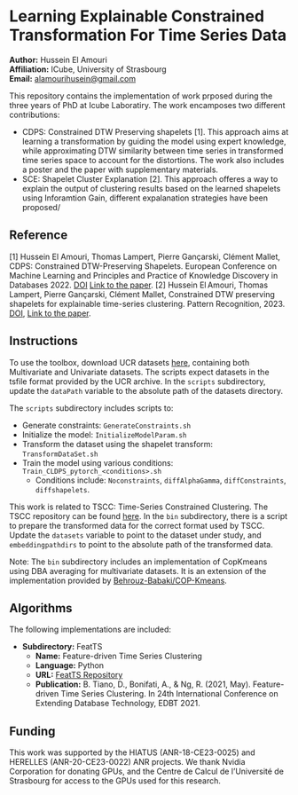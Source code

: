 # Learning Explainable Constrained Transformation For Time Series Data

**Author:** Hussein El Amouri  
**Affiliation:** ICube, University of Strasbourg  
**Email:** alamourihusein@gmail.com

This repository contains the implementation of work prposed during the three years of PhD at Icube Laboratiry.
The work encamposes two different contributions:
- CDPS: Constrained DTW Preserving shapelets [1]. This approach aims at learning a transformation by guiding the model using expert knowledge, while approximating DTW similarity between time series in transformed time series space to account for the distortions. The work also includes a poster and the paper with supplementary materials.
- SCE: Shapelet Cluster Explanation [2]. This approach offeres a way to explain the output of clustering results based on the learned shapelets using Inforamtion Gain, different expalanation strategies have been proposed/

## Reference
[1] Hussein El Amouri, Thomas Lampert, Pierre Gançarski, Clément Mallet, CDPS: Constrained DTW-Preserving Shapelets. European Conference on Machine Learning and Principles and Practice of Knowledge Discovery in Databases 2022. [DOI](https://doi.org/10.1007/978-3-031-26387-3_2) [Link to the paper](https://hal.archives-ouvertes.fr/hal-03736948).
[2] Hussein El Amouri, Thomas Lampert, Pierre Gançarski, Clément Mallet, Constrained DTW preserving shapelets for explainable time-series clustering. Pattern Recognition, 2023. [DOI](https://doi.org/10.1016/j.patcog.2023.109804),  [Link to the paper](https://hal.science/hal-04171112v1/document).
 
## Instructions
To use the toolbox, download UCR datasets [here](https://www.cs.ucr.edu/~eamonn/time_series_data_2018/), containing both Multivariate and Univariate datasets. The scripts expect datasets in the tsfile format provided by the UCR archive. In the `scripts` subdirectory, update the `dataPath` variable to the absolute path of the datasets directory.

The `scripts` subdirectory includes scripts to:
- Generate constraints: `GenerateConstraints.sh`
- Initialize the model: `InitializeModelParam.sh`
- Transform the dataset using the shapelet transform: `TransformDataSet.sh`
- Train the model using various conditions: `Train_CLDPS_pytorch_<conditions>.sh`
  - Conditions include: `Noconstraints`, `diffAlphaGamma`, `diffConstraints`, `diffshapelets`.

This work is related to TSCC: Time-Series Constrained Clustering. The TSCC repository can be found [here](https://icube-forge.unistra.fr/lampert/TSCC/-/tree/master/). In the `bin` subdirectory, there is a script to prepare the transformed data for the correct format used by TSCC. Update the `datasets` variable to point to the dataset under study, and `embeddingpathdirs` to point to the absolute path of the transformed data.

Note: The `bin` subdirectory includes an implementation of CopKmeans using DBA averaging for multivariate datasets. It is an extension of the implementation provided by [Behrouz-Babaki/COP-Kmeans](https://github.com/Behrouz-Babaki/COP-Kmeans).

## Algorithms
The following implementations are included:
- **Subdirectory:** FeatTS
  - **Name:** Feature-driven Time Series Clustering
  - **Language:** Python
  - **URL:** [FeatTS Repository](https://github.com/protti/FeatTS)
  - **Publication:** B. Tiano, D., Bonifati, A., & Ng, R. (2021, May). Feature-driven Time Series Clustering. In 24th International Conference on Extending Database Technology, EDBT 2021.

## Funding
This work was supported by the HIATUS (ANR-18-CE23-0025) and HERELLES (ANR-20-CE23-0022) ANR projects. We thank Nvidia Corporation for donating GPUs, and the Centre de Calcul de l’Université de Strasbourg for access to the GPUs used for this research.


